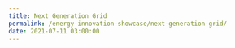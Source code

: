 ```yaml
---
title: Next Generation Grid
permalink: /energy-innovation-showcase/next-generation-grid/
date: 2021-07-11 03:00:00
---
```

